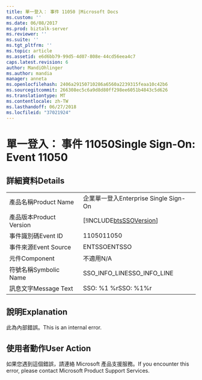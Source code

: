 ```yaml
---
title: 單一登入： 事件 11050 |Microsoft Docs
ms.custom: ''
ms.date: 06/08/2017
ms.prod: biztalk-server
ms.reviewer: ''
ms.suite: ''
ms.tgt_pltfrm: ''
ms.topic: article
ms.assetid: e6d6bb79-99d5-4d07-808e-44cd56eea4c7
caps.latest.revision: 6
author: MandiOhlinger
ms.author: mandia
manager: anneta
ms.openlocfilehash: 2406a29150710286a6560a2239315feaa10c42b6
ms.sourcegitcommit: 266308ec5c6a9d8d80ff298ee6051b4843c5d626
ms.translationtype: MT
ms.contentlocale: zh-TW
ms.lasthandoff: 06/27/2018
ms.locfileid: "37021924"
---
```

# <a name="single-sign-on-event-11050"></a><span data-ttu-id="8d75a-102">單一登入： 事件 11050</span><span class="sxs-lookup"><span data-stu-id="8d75a-102">Single Sign-On: Event 11050</span></span>
## <a name="details"></a><span data-ttu-id="8d75a-103">詳細資料</span><span class="sxs-lookup"><span data-stu-id="8d75a-103">Details</span></span>  
  
|                 |                                                            |
|-----------------|------------------------------------------------------------|
|  <span data-ttu-id="8d75a-104">產品名稱</span><span class="sxs-lookup"><span data-stu-id="8d75a-104">Product Name</span></span>   |                 <span data-ttu-id="8d75a-105">企業單一登入</span><span class="sxs-lookup"><span data-stu-id="8d75a-105">Enterprise Single Sign-On</span></span>                  |
| <span data-ttu-id="8d75a-106">產品版本</span><span class="sxs-lookup"><span data-stu-id="8d75a-106">Product Version</span></span> | [!INCLUDE[btsSSOVersion](../includes/btsssoversion-md.md)] |
|    <span data-ttu-id="8d75a-107">事件識別碼</span><span class="sxs-lookup"><span data-stu-id="8d75a-107">Event ID</span></span>     |                           <span data-ttu-id="8d75a-108">11050</span><span class="sxs-lookup"><span data-stu-id="8d75a-108">11050</span></span>                            |
|  <span data-ttu-id="8d75a-109">事件來源</span><span class="sxs-lookup"><span data-stu-id="8d75a-109">Event Source</span></span>   |                           <span data-ttu-id="8d75a-110">ENTSSO</span><span class="sxs-lookup"><span data-stu-id="8d75a-110">ENTSSO</span></span>                           |
|    <span data-ttu-id="8d75a-111">元件</span><span class="sxs-lookup"><span data-stu-id="8d75a-111">Component</span></span>    |                            <span data-ttu-id="8d75a-112">不適用</span><span class="sxs-lookup"><span data-stu-id="8d75a-112">N/A</span></span>                             |
|  <span data-ttu-id="8d75a-113">符號名稱</span><span class="sxs-lookup"><span data-stu-id="8d75a-113">Symbolic Name</span></span>  |                       <span data-ttu-id="8d75a-114">SSO_INFO_LINE</span><span class="sxs-lookup"><span data-stu-id="8d75a-114">SSO_INFO_LINE</span></span>                        |
|  <span data-ttu-id="8d75a-115">訊息文字</span><span class="sxs-lookup"><span data-stu-id="8d75a-115">Message Text</span></span>   |                         <span data-ttu-id="8d75a-116">SSO: %1 %r</span><span class="sxs-lookup"><span data-stu-id="8d75a-116">SSO: %1%r</span></span>                          |
  
## <a name="explanation"></a><span data-ttu-id="8d75a-117">說明</span><span class="sxs-lookup"><span data-stu-id="8d75a-117">Explanation</span></span>  
 <span data-ttu-id="8d75a-118">此為內部錯誤。</span><span class="sxs-lookup"><span data-stu-id="8d75a-118">This is an internal error.</span></span>  
  
## <a name="user-action"></a><span data-ttu-id="8d75a-119">使用者動作</span><span class="sxs-lookup"><span data-stu-id="8d75a-119">User Action</span></span>  
 <span data-ttu-id="8d75a-120">如果您遇到這個錯誤，請連絡 Microsoft 產品支援服務。</span><span class="sxs-lookup"><span data-stu-id="8d75a-120">If you encounter this error, please contact Microsoft Product Support Services.</span></span>